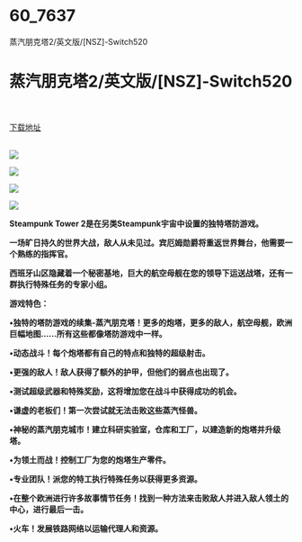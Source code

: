 # 60_7637
蒸汽朋克塔2/英文版/[NSZ]-Switch520
# 蒸汽朋克塔2/英文版/[NSZ]-Switch520
 <br/></br>
[下载地址](https://www.switch520.cc/article/7637 "下载地址")
<br/></br>

<p><span><strong><img src="https://www.switch520.cc/muke_img/upload_art_editor_20201204-1_db256d462dcd9c5c95e8daf14f69d287.jpg"></strong></span></p>
<p><span><strong><img src="https://www.switch520.cc/muke_img/upload_art_editor_20201204-1_5c17f559a380a0dca0a212e8802611fa.jpg"></strong></span></p>
<p><span><strong><img src="https://www.switch520.cc/muke_img/upload_art_editor_20201204-1_31936cb675b450356841350e048641ad.jpg"></strong></span></p>
<p><span><strong><img src="https://www.switch520.cc/muke_img/upload_art_editor_20201204-1_c568396b51e0439e721094c95c27e6d3.jpg"></strong></span></p>
<p></p>
<p><span><strong>Steampunk Tower 2是在另类Steampunk宇宙中设置的独特塔防游戏。</strong></span></p>
<p><span><strong>一场旷日持久的世界大战，敌人从未见过。宾厄姆勋爵将重返世界舞台，他需要一个熟练的指挥官。</strong></span></p>
<p><span><strong>西班牙山区隐藏着一个秘密基地，巨大的航空母舰在您的领导下运送战塔，还有一群执行特殊任务的专家小组。</strong></span></p>
<p><span><strong>游戏特色：</strong></span></p>
<p><span><strong>•独特的塔防游戏的续集-蒸汽朋克塔！更多的炮塔，更多的敌人，航空母舰，欧洲巨幅地图……所有这些都像塔防游戏中一样。</strong></span></p>
<p><span><strong>•动态战斗！每个炮塔都有自己的特点和独特的超级射击。</strong></span></p>
<p><span><strong>•更强的敌人！敌人获得了额外的护甲，但他们的弱点也出现了。</strong></span></p>
<p><span><strong>•测试超级武器和特殊奖励，这将增加您在战斗中获得成功的机会。</strong></span></p>
<p><span><strong>•谦虚的老板们！第一次尝试就无法击败这些蒸汽怪兽。</strong></span></p>
<p><span><strong>•神秘的蒸汽朋克城市！建立科研实验室，仓库和工厂，以建造新的炮塔并升级塔。</strong></span></p>
<p><span><strong>•为领土而战！控制工厂为您的炮塔生产零件。</strong></span></p>
<p><span><strong>•专业团队！派您的特工执行特殊任务以获得更多资源。</strong></span></p>
<p><span><strong>•在整个欧洲进行许多故事情节任务！找到一种方法来击败敌人并进入敌人领土的中心，进行最后一击。</strong></span></p>
<p><span><strong>•火车！发展铁路网络以运输代理人和资源。</strong></span></p>
<p></p>
